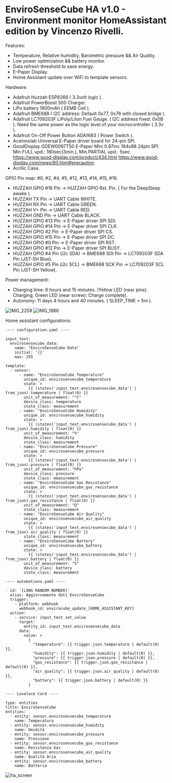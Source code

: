 # EnviroSenseCube HA v1.0 - Environment monitor HomeAssistant edition by Vincenzo Rivelli.

Features:
- Temperature, Relative humidity, Barometric pressure && Air Quality.
- Low power optimization && battery monitor.
- Data refresh threshold to save energy.
- E-Paper Display.
- Home Assistant update over WiFi to template sensors.

Hardware:
- Adafruit Huzzah ESP8266 ( 3.3volt logic ).
- Adafruit PowerBoost 500 Charger.
- LiPo battery 1800mAh ( EEMB Cell ).
- Adafruit BME688 ( I2C address: Default 0x77, 0x76 with closed bridge ).
- Adafruit LC709203F LiPoly/LiIon Fuel Gauge. ( I2C address fixed: 0x0B ). Need the same power as the logic level of your microcontroller ( 3.3v ).
- Adafruit On-Off Power Button ADA1683 ( Power Switch ).
- Aceinnolab Universal E-Paper driver board for 24-pin SPI.
- GoodDisplay GDEW0097T50 E-Paper Mini 0.97inc 184x88 24pin SPI. Min.FULL upd.: 180sec(3min.), Min.PARTIAL upd.: 5sec. https://www.good-display.com/product/434.html https://www.good-display.com/news/80.html#precaution
- Acrilic Case.

GPIO Pin map: #0, #2, #4, #5, #12, #13, #14, #15, #16.
- HUZZAH GPIO #16 Pin             -> HUZZAH GPIO Rst. Pin. ( For the DeepSleep awake ).
- HUZZAH TX Pin                   -> UART Cable WHITE.
- HUZZAH RX Pin                   -> UART Cable GREEN.
- HUZZAH V+ Pin                   -> UART Cable RED.
- HUZZAH GND Pin                  -> UART Cable BLACK.
- HUZZAH GPIO #13 Pin             -> E-Paper driver SPI SDI.
- HUZZAH GPIO #14 Pin             -> E-Paper driver SPI CLK.
- HUZZAH GPIO #2 Pin              -> E-Paper driver SPI CS.
- HUZZAH GPIO #15 Pin             -> E-Paper driver SPI DC.
- HUZZAH GPIO #0 Pin              -> E-Paper driver SPI RST.
- HUZZAH GPIO #12 Pin             -> E-Paper driver SPI BUSY.
- HUZZAH GPIO #4 Pin (i2c SDA)    -> BME688 SDI Pin    -> LC709203F SDA Pin (JST-SH Blue).
- HUZZAH GPIO #5 Pin (i2c SCL)    -> BME688 SCK Pin    -> LC709203F SCL Pin (JST-SH Yellow).

Power management:
- Charging time: 6 hours and 15 minutes. (Yellow LED (near pins): Charging; Green LED (near screw): Charge complete). 
- Autonomy: 11 days 4 hours and 40 minutes. ( SLEEP_TIME = 5m ).

![IMG_2259](https://github.com/user-attachments/assets/a2cb5548-ab53-4d6d-bf6d-7d8a5aafc315)
![IMG_1986](https://github.com/user-attachments/assets/8c7e6fed-1b8d-405b-a2c3-6f99d8559f20)

Home assistant configurations:

	---- configuration.yaml ----
	
	input_text:
	  envirosensecube_data:
	    name: "EnviroSenseCube Data"
	    initial: '{}'
	    max: 255
	
	template:
	  - sensor:
	      - name: "EnviroSenseCube Temperature"
	        unique_id: envirosensecube_temperature
	        state: >
	          {{ (states('input_text.envirosensecube_data') | from_json).temperature | float(0) }}
	        unit_of_measurement: "°C"
	        device_class: temperature
	        state_class: measurement
	      - name: "EnviroSenseCube Humidity"
	        unique_id: envirosensecube_humidity
	        state: >
	          {{ (states('input_text.envirosensecube_data') | from_json).humidity | float(0) }}
	        unit_of_measurement: "%"
	        device_class: humidity
	        state_class: measurement
	      - name: "EnviroSenseCube Pressure"
	        unique_id: envirosensecube_pressure
	        state: >
	          {{ (states('input_text.envirosensecube_data') | from_json).pressure | float(0) }}
	        unit_of_measurement: "hPa"
	        device_class: pressure
	        state_class: measurement
	      - name: "EnviroSenseCube Gas Resistance"
	        unique_id: envirosensecube_gas_resistance
	        state: >
	          {{ (states('input_text.envirosensecube_data') | from_json).gas_resistance | float(0) }}
	        unit_of_measurement: "Ω"
	        state_class: measurement
	      - name: "EnviroSenseCube Air Quality"
	        unique_id: envirosensecube_air_quality
	        state: >
	          {{ (states('input_text.envirosensecube_data') | from_json).air_quality | float(0) }}
	        state_class: measurement
	      - name: "EnviroSenseCube Battery"
	        unique_id: envirosensecube_battery
	        state: >
	          {{ (states('input_text.envirosensecube_data') | from_json).battery | float(0) }}
	        unit_of_measurement: "%"
	        device_class: battery
	        state_class: measurement
	
	---- automations.yaml ----
	
	- id: '[LONG RANDOM NUMBER]'
	  alias: Aggiornamento dati EnviroSenseCube
	  trigger:
	    - platform: webhook
	      webhook_id: envirocube_update_[HOME_ASSISTANT_KEY]
	  action:
	    - service: input_text.set_value
	      target:
	        entity_id: input_text.envirosensecube_data
	      data:
	        value: >
	          {
	            "temperature": {{ trigger.json.temperature | default(0) }},
	            "humidity": {{ trigger.json.humidity | default(0) }},
	            "pressure": {{ trigger.json.pressure | default(0) }},
	            "gas_resistance": {{ trigger.json.gas_resistance | default(0) }},
	            "air_quality": {{ trigger.json.air_quality | default(0) }},
	            "battery": {{ trigger.json.battery | default(0) }}
	          }
	   
	---- Lovelace Card ----

	type: entities
	title: EnviroSenseCube
	entities:
	  - entity: sensor.envirosensecube_temperature
	    name: Temperatura
	  - entity: sensor.envirosensecube_humidity
	    name: Umidità
	  - entity: sensor.envirosensecube_pressure
	    name: Pressione
	  - entity: sensor.envirosensecube_gas_resistance
	    name: Resistenza Gas
	  - entity: sensor.envirosensecube_air_quality
	    name: Qualità Aria
	  - entity: sensor.envirosensecube_battery
	    name: Batteria

![ha_screen](https://github.com/user-attachments/assets/9d42ff64-3ad1-4a9e-9c84-967dfd7a7e7f)

    

